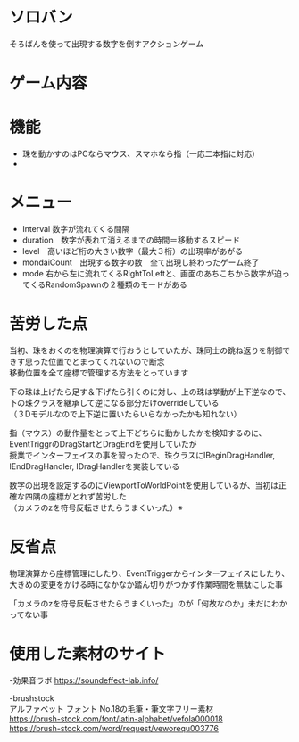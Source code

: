 # ソロバン
そろばんを使って出現する数字を倒すアクションゲーム



# ゲーム内容




# 機能
- 珠を動かすのはPCならマウス、スマホなら指（一応二本指に対応）
- 

# メニュー
- Interval  数字が流れてくる間隔
- duration　数字が表れて消えるまでの時間＝移動するスピード
- level　高いほど桁の大きい数字（最大３桁）の出現率があがる
- mondaiCount　出現する数字の数　全て出現し終わったゲーム終了
- mode 右から左に流れてくるRightToLeftと、画面のあちこちから数字が迫ってくるRandomSpawnの２種類のモードがある



# 苦労した点
当初、珠をおくのを物理演算で行おうとしていたが、珠同士の跳ね返りを制御できす思った位置でとまってくれないので断念  
移動位置を全て座標で管理する方法をとっています  
  
下の珠は上げたら足す＆下げたら引くのに対し、上の珠は挙動が上下逆なので、下の珠クラスを継承して逆になる部分だけoverrideしている   
（３Dモデルなので上下逆に置いたらいらなかったかも知れない）  
  
指（マウス）の動作量をとって上下どちらに動かしたかを検知するのに、EventTriggrのDragStartとDragEndを使用していたが  
授業でインターフェイスの事を習ったので、珠クラスにIBeginDragHandler, IEndDragHandler, IDragHandlerを実装している  
  
数字の出現を設定するのにViewportToWorldPointを使用しているが、当初は正確な四隅の座標がとれず苦労した  
（カメラのzを符号反転させたらうまくいった）※  
  
# 反省点
物理演算から座標管理にしたり、EventTriggerからインターフェイスにしたり、大きめの変更をかける時になかなか踏ん切りがつかず作業時間を無駄にした事  
  
「カメラのzを符号反転させたらうまくいった」のが「何故なのか」未だにわかってない事  


# 使用した素材のサイト
-効果音ラボ
<https://soundeffect-lab.info/>  
  
-brushstock  
アルファベット フォント No.18の毛筆・筆文字フリー素材  
<https://brush-stock.com/font/latin-alphabet/vefola000018>  
<https://brush-stock.com/word/request/veworequ003776>  
